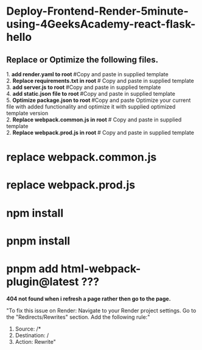 <h1> Deploy-Frontend-Render-5minute-using-4GeeksAcademy-react-flask-hello </h1>

<h2> Replace or Optimize the following files. </h2>
1. <strong> add render.yaml to root </strong> #Copy and paste in supplied template
<br>
2. <strong> Replace requirements.txt in root </strong> # Copy and paste in supplied template
<br>
3. <strong> add server.js to root </strong> #Copy and paste in supplied template
<br>
4. <strong> add static.json file to root </strong> #Copy and paste in supplied template
<br>
5. <strong> Optimize package.json to root </strong> #Copy and paste Optimize your current file with added functionality and optimize it with supplied optimized template version
<br>
2. <strong> Replace webpack.common.js in root </strong> # Copy and paste in supplied template
<br>
2. <strong> Replace webpack.prod.js in root </strong> # Copy and paste in supplied template
<br>

# replace webpack.common.js
# replace webpack.prod.js

# npm install

# pnpm install

# pnpm add html-webpack-plugin@latest  ???

<strong> 404 not found when i refresh a page rather then go to the page. </strong>

"To fix this issue on Render:
Navigate to your Render project settings.
Go to the "Redirects/Rewrites" section.
Add the following rule:"
1. Source: /*
2. Destination: /
3. Action: Rewrite"